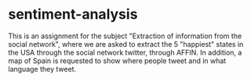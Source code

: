 # sentiment-analysis
This is an assignment for the subject "Extraction of information from the social network", where we are asked to extract the 5 "happiest" states in the USA through the social network twitter, through AFFIN. In addition, a map of Spain is requested to show where people tweet and in what language they tweet.

